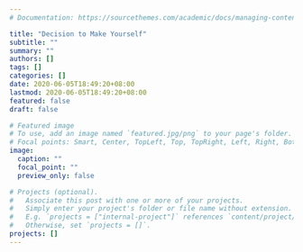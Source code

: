 ```yaml
---
# Documentation: https://sourcethemes.com/academic/docs/managing-content/

title: "Decision to Make Yourself"
subtitle: ""
summary: ""
authors: []
tags: []
categories: []
date: 2020-06-05T18:49:20+08:00
lastmod: 2020-06-05T18:49:20+08:00
featured: false
draft: false

# Featured image
# To use, add an image named `featured.jpg/png` to your page's folder.
# Focal points: Smart, Center, TopLeft, Top, TopRight, Left, Right, BottomLeft, Bottom, BottomRight.
image:
  caption: ""
  focal_point: ""
  preview_only: false

# Projects (optional).
#   Associate this post with one or more of your projects.
#   Simply enter your project's folder or file name without extension.
#   E.g. `projects = ["internal-project"]` references `content/project/deep-learning/index.md`.
#   Otherwise, set `projects = []`.
projects: []
---
```

